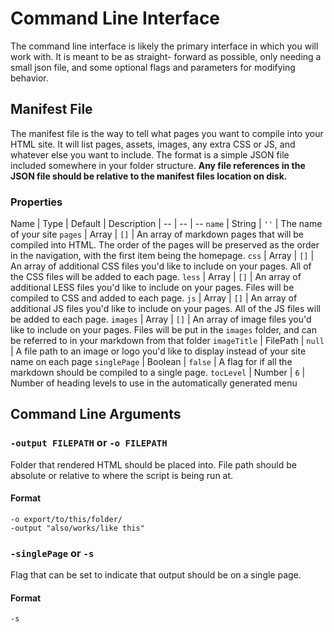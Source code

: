 # Command Line Interface

The command line interface is likely the primary interface
in which you will work with. It is meant to be as straight-
forward as possible, only needing a small json file, and 
some optional flags and parameters for modifying behavior.

## Manifest File

The manifest file is the way to tell what pages you want to
compile into your HTML site. It will list pages, assets,
images, any extra CSS or JS, and whatever else you want to
include. The format is a simple JSON file included somewhere
in your folder structure. **Any file references in the JSON
file should be relative to the manifest files location on
disk.**

### Properties

Name | Type | Default | Description |
-- | -- | --
`name` | String | `''` | The name of your site
`pages` | Array | `[]` | An array of markdown pages that will be compiled into HTML. The order of the pages will be preserved as the order in the navigation, with the first item being the homepage.
`css` | Array | `[]` | An array of additional CSS files you'd like to include on your pages. All of the CSS files will be added to each page.
`less` | Array | `[]` | An array of additional LESS files you'd like to include on your pages. Files will be compiled to CSS and added to each page.
`js` | Array | `[]` | An array of additional JS files you'd like to include on your pages. All of the JS files will be added to each page.
`images` | Array | `[]` | An array of image files you'd like to include on your pages. Files will be put in the `images` folder, and can be referred to in your markdown from that folder
`imageTitle` | FilePath | `null` | A file path to an image or logo you'd like to display instead of your site name on each page
`singlePage` | Boolean | `false` | A flag for if all the markdown should be compiled to a single page.
`tocLevel` | Number | `6` | Number of heading levels to use in the automatically generated menu

## Command Line Arguments

### `-output FILEPATH` or `-o FILEPATH`

Folder that rendered HTML should be placed into. File path
should be absolute or relative to where the script is being
run at.

#### Format

	-o export/to/this/folder/
	-output "also/works/like this"

### `-singlePage` or `-s`

Flag that can be set to indicate that output should be on
a single page.

#### Format

	-s
